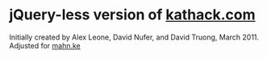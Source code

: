 # jQuery-less version of [kathack.com](http://kathack.com/)

Initially created by Alex Leone, David Nufer, and David Truong, March 2011.
Adjusted for [mahn.ke](https://mahn.ke/)